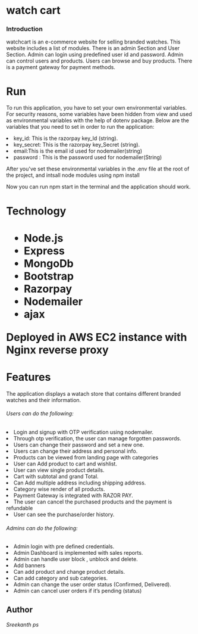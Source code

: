 <h1>watch cart</h1>

<h3>Introduction</h3>
<p>watchcart is an e-commerce website for selling branded watches. This website includes a list of modules. There is an admin Section and User Section. Admin can login using predefined user id and password. Admin can control users and products. Users can browse and buy products. There is a payment gateway for payment methods.

</p>
<h1>Run</h1>
<p>To run this application, you have to set your own environmental variables. For security reasons, some variables have been hidden from view and used as environmental variables with the help of dotenv package. Below are the variables that you need to set in order to run the application:</p>
<li>key_id: This is the razorpay key_Id (string).</li>
<li>key_secret: This is the razorpay key_Secret (string).</li>
<li>email:This is the email id used for nodemailer(string)</li>
<li>password : This is the password used for nodemailer(String)</li>
<p>After you've set these environmental variables in the .env file at the root of the project, and intsall node modules using npm install</p>
<p>Now you can run npm start in the terminal and the application should work.

</p>
<h1>Technology<h1/>
  <ul>
  <li>Node.js</li>

   <li>Express</li>
   <li>MongoDb</li>
   <li>Bootstrap</li>
   <li>Razorpay</li>
   <li>Nodemailer</li>
  <li>ajax</li>
  </ul>
  <p>Deployed in AWS EC2 instance with Nginx reverse proxy</p>
  <h1>Features</h1>
  <p>The application displays a watach store that contains different branded watches  and their information.</p>
  <h6>Users can do the following:</h6>
  <li>Login and signup with OTP verification using nodemailer.</li>
  <li>Through otp verification, the user can manage forgotten passwords.</li>
  <li>Users can change their password and set a new one.</li>
  <li>Users can change their address and personal info.</li>
  <li>Products can be viewed from landing page with categories </li>
  <li>User can Add product to cart and wishlist.</li>
  <li>User can view single product details.</li>
  <li>Cart with subtotal and grand Total.</li>
  <li>Can Add multiple address including shipping address.</li>
  <li>Category wise render of all products.</li>
  <li>Payment Gateway is integrated with RAZOR PAY.</li>
  <li>The user can cancel the purchased products and the payment is refundable</li>
  <li>User can see the purchase/order history.</li>
  <h6>Admins can do the following:</h6>
  <li>Admin login with pre defined credentials.</li>
   <li>Admin Dashboard is implemented with sales reports.</li>
   <li>Admin can handle user block , unblock and delete.</li>
   <li>Add banners</li>
   <li>Can add product and change product details.</li>
  <li>Can add category and sub categories.
</li>
  

  <li>Admin can change the user order status (Confirmed, Delivered).</li>
  <li>Admin can cancel user orders if it’s pending (status)</li>
  <h2>Author</h2>
  <h6>Sreekanth ps</h6>

